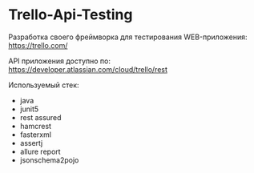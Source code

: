 # Trello-Api-Testing

Разработка своего фреймворка для тестирования WEB-приложения: https://trello.com/

API приложения доступно по: https://developer.atlassian.com/cloud/trello/rest

Используемый стек:

- java
- junit5 
- rest assured
- hamcrest
- fasterxml 
- assertj
- allure report
- jsonschema2pojo

